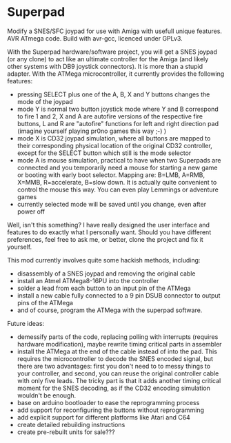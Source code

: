 Superpad
========

Modify a SNES/SFC joypad for use with Amiga with usefull unique features. AVR ATmega code. Build with avr-gcc, licenced under GPLv3.

With the Superpad hardware/software project, you will get a SNES joypad (or any clone) to act like an ultimate controller for the Amiga (and likely other systems with DB9 joystick connectors). It is more than a stupid adapter. With the ATMega microcontroller, it currently provides the following features:
* pressing SELECT plus one of the A, B, X and Y buttons changes the mode of the joypad
* mode Y is normal two button joystick mode where Y and B correspond to fire 1 and 2, X and A are autofire versions of the respective fire buttons, L and R are "autofire" functions for left and right direction pad (imagine yourself playing pr0no games this way ;-) )
* mode X is CD32 joypad simulation, where all buttons are mapped to their corresponding physical location of the original CD32 controller, except for the SELECT button which still is the mode selector
* mode A is mouse simulation, practical to have when two Superpads are connected and you temporarily need a mouse for starting a new game or booting with early boot selector. Mapping are: B=LMB, A=RMB, X=MMB, R=accelerate, B=slow down. It is actually quite convenient to control the mouse this way. You can even play Lemmings or adventure games
* currently selected mode will be saved until you change, even after power off

Well, isn't this something? I have really designed the user interface and features to do exactly what I personally want. Should you have different preferences, feel free to ask me, or better, clone the project and fix it yourself.

This mod currently involves quite some hackish methods, including:
* disassembly of a SNES joypad and removing the original cable
* install an Atmel ATMega8-16PU into the controller
* solder a lead from each button to an input pin of the ATMega
* install a new cable fully connected to a 9 pin DSUB connector to output pins of the ATMega
* and of course, program the ATMega with the superpad software.

Future ideas:
* demessify parts of the code, replacing polling with interrupts (requires hardware modification), maybe rewrite timing critical parts in assembler
* install the ATMega at the end of the cable instead of into the pad. This requires the microcontroller to decode the SNES encoded signal, but there are two advantages: first you don't need to to messy things to your controller, and second, you can reuse the original controller cable with only five leads. The tricky part is that it adds another timing critical moment for the SNES decoding, as if the CD32 encoding simulation wouldn't be enough.
* base on arduino bootloader to ease the reprogramming process
* add support for reconfiguring the buttons without reprogramming
* add explicit support for different platforms like Atari and C64
* create detailed rebuilding instructions
* create pre-rebuilt units for sale???
